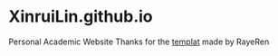 # XinruiLin.github.io
Personal Academic Website
Thanks for the [templat](https://github.com/RayeRen/acad-homepage.github.io) made by RayeRen
